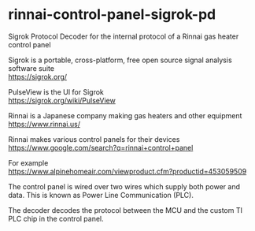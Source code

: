 # rinnai-control-panel-sigrok-pd

Sigrok Protocol Decoder for the internal protocol of a Rinnai gas heater control panel

Sigrok is a portable, cross-platform, free open source signal analysis software suite  
https://sigrok.org/

PulseView is the UI for Sigrok  
https://sigrok.org/wiki/PulseView

Rinnai is a Japanese company making gas heaters and other equipment  
https://www.rinnai.us/

Rinnai makes various control panels for their devices  
https://www.google.com/search?q=rinnai+control+panel

For example  
https://www.alpinehomeair.com/viewproduct.cfm?productid=453059509

The control panel is wired over two wires which supply both power and data. This is known as Power Line Communication (PLC).

The decoder decodes the protocol between the MCU and the custom TI PLC chip in the control panel.
